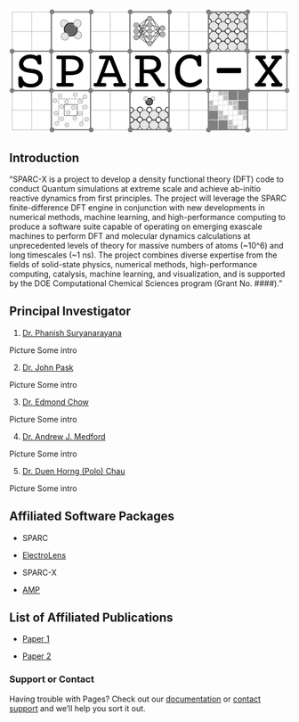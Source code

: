 ![Logo](./SPARC_logo_banner.png)

## Introduction

“SPARC-X is a project to develop a density functional theory (DFT) code to conduct Quantum simulations at extreme scale and achieve ab-initio reactive dynamics from first principles. The project will leverage the SPARC finite-difference DFT engine in conjunction with new developments in numerical methods, machine learning, and high-performance computing to produce a software suite capable of operating on emerging exascale machines to perform DFT and molecular dynamics calculations at unprecedented levels of theory for massive numbers of atoms (~10^6) and long timescales (~1 ns). The project combines diverse expertise from the fields of solid-state physics, numerical methods, high-performance computing, catalysis, machine learning, and visualization, and is supported by the DOE Computational Chemical Sciences program (Grant No. ####).”


## Principal Investigator

1. [Dr. Phanish Suryanarayana](http://www.phanish.ce.gatech.edu)

 Picture
 Some intro
 
2. [Dr. John Pask](https://pls.llnl.gov/people/staff-bios/physics/pask-j)

 Picture
 Some intro
 
3. [Dr. Edmond Chow](https://www.cc.gatech.edu/~echow/)

 Picture
 Some intro
 
4. [Dr. Andrew J. Medford](https://www.medford.chbe.gatech.edu/)

 Picture
 Some intro

5. [Dr. Duen Horng (Polo) Chau](https://www.cc.gatech.edu/~dchau/)

 Picture
 Some intro
 
## Affiliated Software Packages
* SPARC

* [ElectroLens](https://github.com/ray38/ElectroLens)

* SPARC-X

* [AMP](https://amp.readthedocs.io/en/latest/)

## List of Affiliated Publications
* [Paper 1](https://arxiv.org/abs/1603.04339)

* [Paper 2](https://arxiv.org/abs/1603.04334)

### Support or Contact

Having trouble with Pages? Check out our [documentation](https://help.github.com/categories/github-pages-basics/) or [contact support](https://github.com/contact) and we’ll help you sort it out.
